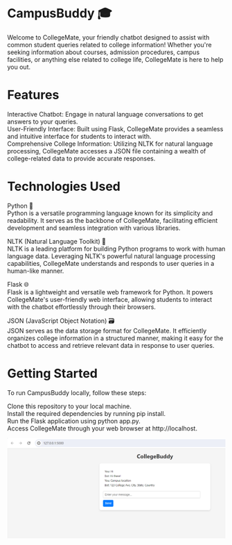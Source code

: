 # CampusBuddy 🎓

Welcome to CollegeMate, your friendly chatbot designed to assist with common student queries related to college information! Whether you're seeking information about courses, admission procedures, campus facilities, or anything else related to college life, CollegeMate is here to help you out.

# Features
Interactive Chatbot: Engage in natural language conversations to get answers to your queries.<br>
User-Friendly Interface: Built using Flask, CollegeMate provides a seamless and intuitive interface for students to interact with.<br>
Comprehensive College Information: Utilizing NLTK for natural language processing, CollegeMate accesses a JSON file containing a wealth of college-related data to provide accurate responses.<br>

<!--LangChain | FAISS Integration: With the new LangChain | FAISS feature, CollegeMate now incorporates LLM models to answer questions extracted from uploaded documents (ODFs), enhancing its capability to provide precise and context-aware responses.-->


# Technologies Used
Python 🐍 <br>
Python is a versatile programming language known for its simplicity and readability. It serves as the backbone of CollegeMate, facilitating efficient development and seamless integration with various libraries.

NLTK (Natural Language Toolkit) 🤖 <br>
NLTK is a leading platform for building Python programs to work with human language data. Leveraging NLTK's powerful natural language processing capabilities, CollegeMate understands and responds to user queries in a human-like manner.

Flask 🌐<br>
Flask is a lightweight and versatile web framework for Python. It powers CollegeMate's user-friendly web interface, allowing students to interact with the chatbot effortlessly through their browsers.

JSON (JavaScript Object Notation) 🗃️<br>
JSON serves as the data storage format for CollegeMate. It efficiently organizes college information in a structured manner, making it easy for the chatbot to access and retrieve relevant data in response to user queries.

# Getting Started
To run CampusBuddy locally, follow these steps:

Clone this repository to your local machine.<br>
Install the required dependencies by running pip install.<br>
Run the Flask application using python app.py.<br>
Access CollegeMate through your web browser at http://localhost.<br>


<img src="https://github.com/codeasarjun/CampusBuddy/blob/main/img/output.png">
